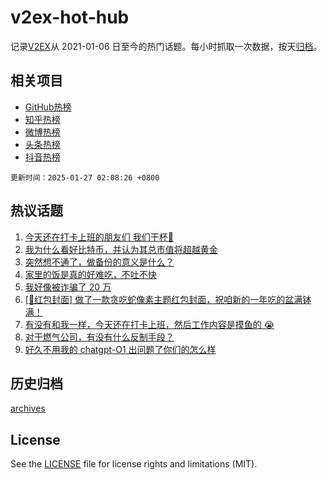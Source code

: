 # v2ex-hot-hub

 记录[V2EX](https://www.v2ex.com/)从 2021-01-06 日至今的热门话题。每小时抓取一次数据，按天[归档](archives)。
 
 ## 相关项目

- [GitHub热榜](https://github.com/it985/github-hot-hub)
- [知乎热榜](https://github.com/it985/zhihu-hot-hub)
- [微博热榜](https://github.com/it985/weibo-hot-hub)
- [头条热榜](https://github.com/it985/toutiao-hot-hub)
- [抖音热榜](https://github.com/it985/douyin-hot-hub)


 `更新时间：2025-01-27 02:08:26 +0800`

## 热议话题

1. [今天还在打卡上班的朋友们 我们干杯🍻](https://www.v2ex.com/t/1107877)
1. [我为什么看好比特币，并认为其总市值将超越黄金](https://www.v2ex.com/t/1107964)
1. [突然想不通了，做备份的意义是什么？](https://www.v2ex.com/t/1107879)
1. [家里的饭是真的好难吃，不吐不快](https://www.v2ex.com/t/1107919)
1. [我好像被诈骗了 20 万](https://www.v2ex.com/t/1107949)
1. [[🧧红包封面] 做了一款贪吃蛇像素主题红包封面，祝咱新的一年吃的盆满钵满！](https://www.v2ex.com/t/1107892)
1. [有没有和我一样，今天还在打卡上班，然后工作内容是摸鱼的 😭](https://www.v2ex.com/t/1107883)
1. [对于燃气公司，有没有什么反制手段？](https://www.v2ex.com/t/1107913)
1. [好久不用我的 chatgpt-O1 出问题了你们的怎么样](https://www.v2ex.com/t/1107881)

## 历史归档

[archives](archives)

## License

See the [LICENSE](LICENSE) file for license rights and limitations (MIT).
